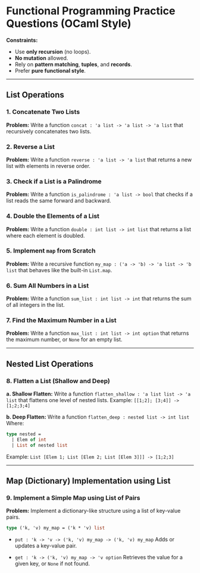 # Functional Programming Practice Questions (OCaml Style)

**Constraints:**

* Use **only recursion** (no loops).
* **No mutation** allowed.
* Rely on **pattern matching**, **tuples**, and **records**.
* Prefer **pure functional style**.

---

## List Operations

### 1. Concatenate Two Lists

**Problem:**
Write a function `concat : 'a list -> 'a list -> 'a list` that recursively concatenates two lists.

### 2. Reverse a List

**Problem:**
Write a function `reverse : 'a list -> 'a list` that returns a new list with elements in reverse order.

### 3. Check if a List is a Palindrome

**Problem:**
Write a function `is_palindrome : 'a list -> bool` that checks if a list reads the same forward and backward.

### 4. Double the Elements of a List

**Problem:**
Write a function `double : int list -> int list` that returns a list where each element is doubled.

### 5. Implement `map` from Scratch

**Problem:**
Write a recursive function `my_map : ('a -> 'b) -> 'a list -> 'b list` that behaves like the built-in `List.map`.

### 6. Sum All Numbers in a List

**Problem:**
Write a function `sum_list : int list -> int` that returns the sum of all integers in the list.

### 7. Find the Maximum Number in a List

**Problem:**
Write a function `max_list : int list -> int option` that returns the maximum number, or `None` for an empty list.

---

## Nested List Operations

### 8. Flatten a List (Shallow and Deep)

**a. Shallow Flatten:**
Write a function `flatten_shallow : 'a list list -> 'a list` that flattens one level of nested lists.
Example: `[[1;2]; [3;4]] -> [1;2;3;4]`

**b. Deep Flatten:**
Write a function `flatten_deep : nested list -> int list`
Where:

```ocaml
type nested = 
  | Elem of int 
  | List of nested list
```

Example: `List [Elem 1; List [Elem 2; List [Elem 3]]] -> [1;2;3]`

---

## Map (Dictionary) Implementation using List

### 9. Implement a Simple Map using List of Pairs

**Problem:**
Implement a dictionary-like structure using a list of key-value pairs.

```ocaml
type ('k, 'v) my_map = ('k * 'v) list
```

* `put : 'k -> 'v -> ('k, 'v) my_map -> ('k, 'v) my_map`
  Adds or updates a key-value pair.

* `get : 'k -> ('k, 'v) my_map -> 'v option`
  Retrieves the value for a given key, or `None` if not found.

